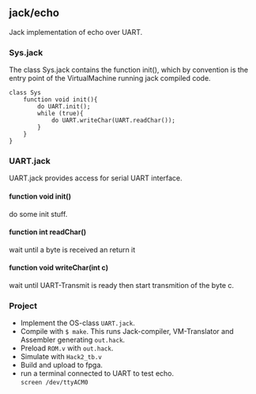 ## jack/echo

Jack implementation of echo over UART.  

### Sys.jack
The class Sys.jack contains the function init(), which by convention is the entry point of the VirtualMachine running jack compiled code.
```
class Sys
	function void init(){
		do UART.init();
		while (true){
			do UART.writeChar(UART.readChar());
		}
	}
}

```

### UART.jack
UART.jack provides access for serial UART interface.
#### function void init()
do some init stuff.
#### function int readChar()
wait until a byte is received an return it
#### function void writeChar(int c)
wait until UART-Transmit is ready then start transmition of the byte c.

### Project
* Implement the OS-class `UART.jack`.
* Compile with `$ make`. This runs Jack-compiler, VM-Translator and Assembler generating `out.hack`.
* Preload `ROM.v` with `out.hack`. 
* Simulate with `Hack2_tb.v`
* Build and upload to fpga.
* run a terminal connected to UART to test echo.  
`screen /dev/ttyACM0`
